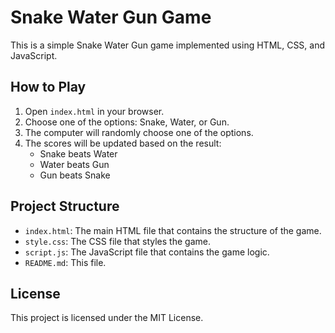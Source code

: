 # Snake Water Gun Game

This is a simple Snake Water Gun game implemented using HTML, CSS, and JavaScript.

## How to Play

1. Open `index.html` in your browser.
2. Choose one of the options: Snake, Water, or Gun.
3. The computer will randomly choose one of the options.
4. The scores will be updated based on the result:
   - Snake beats Water
   - Water beats Gun
   - Gun beats Snake

## Project Structure

- `index.html`: The main HTML file that contains the structure of the game.
- `style.css`: The CSS file that styles the game.
- `script.js`: The JavaScript file that contains the game logic.
- `README.md`: This file.

## License

This project is licensed under the MIT License.